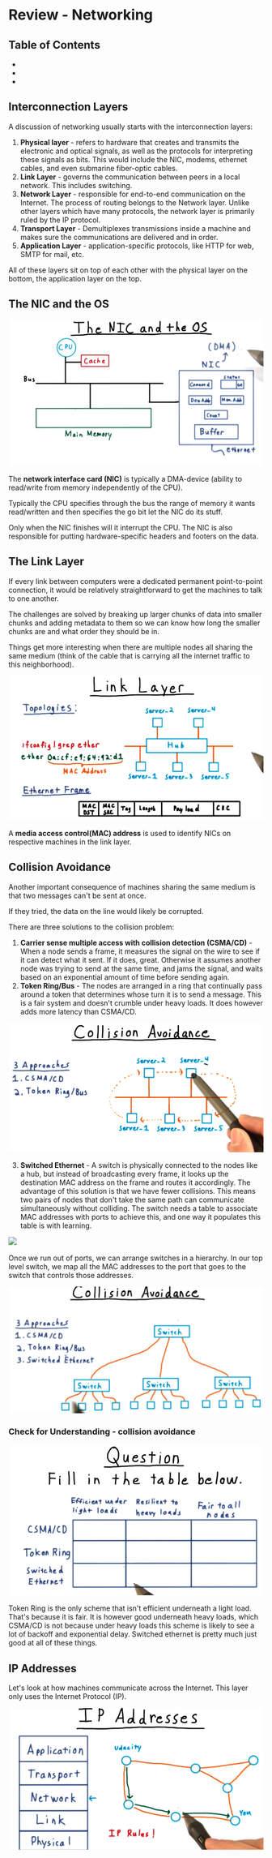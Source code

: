 # Review - Networking

## Table of Contents
* [](#)
* [](#)
* [](#)

## Interconnection Layers

A discussion of networking usually starts with the interconnection layers:

1. **Physical layer** - refers to hardware that creates and transmits the electronic and optical signals, as well as the protocols for interpreting these signals as bits. This would include the NIC, modems, ethernet cables, and even submarine fiber-optic cables.
2. **Link Layer** - governs the communication between peers in a local network. This includes switching. 
3. **Network Layer** - responsible for end-to-end communication on the Internet. The process of routing belongs to the Network layer. Unlike other layers which have many protocols, the network layer is primarily ruled by the IP protocol.
4. **Transport Layer** - Demultiplexes transmissions inside a machine and makes sure the communications are delivered and in order.
5. **Application Layer** - application-specific protocols, like HTTP for web, SMTP for mail, etc.  

All of these layers sit on top of each other with the physical layer on the bottom, the application layer on the top.

## The NIC and the OS

<img src="resources/networking_resources/nic.png">

The **network interface card (NIC)** is typically a DMA-device (ability to read/write from memory independently of the CPU). 

Typically the CPU specifies through the bus the range of memory it wants read/written and then specifies the go bit let the NIC do its stuff. 

Only when the NIC finishes will it interrupt the CPU. The NIC is also responsible for putting hardware-specific headers and footers on the data. 

## The Link Layer

If every link between computers were a dedicated permanent point-to-point connection, it would be relatively straightforward to get the machines to talk to one another. 

The challenges are solved by breaking up larger chunks of data into smaller chunks and adding metadata to them so we can know how long the smaller chunks are and what order they should be in.

Things get more interesting when there are multiple nodes all sharing the same medium (think of the cable that is carrying all the internet traffic to this neighborhood).

<img src="resources/networking_resources/link.png">

A **media access control(MAC) address** is used to identify NICs on respective machines in the link layer.

## Collision Avoidance

Another important consequence of machines sharing the same medium is that two messages can't be sent at once. 

If they tried, the data on the line would likely be corrupted. 

There are three solutions to the collision problem:
1. **Carrier sense multiple access with collision detection (CSMA/CD)** - When a node sends a frame, it measures the signal on the wire to see if it can detect what it sent. If it does, great. Otherwise it assumes another node was trying to send at the same time, and jams the signal, and waits based on an exponential amount of time before sending again.
2. **Token Ring/Bus** - The nodes are arranged in a ring that continually pass around a token that determines whose turn it is to send a message. This is a fair system and doesn't crumble under heavy loads. It does however adds more latency than CSMA/CD.

<img src="resources/networking_resources/token.png">

3. **Switched Ethernet** - A switch is physically connected to the nodes like a hub, but instead of broadcasting every frame, it looks up the destination MAC address on the frame and routes it accordingly. The advantage of this solution is that we have fewer collisions. This means two pairs of nodes that don't take the same path can communicate simultaneously without colliding. The switch needs a table to associate MAC addresses with ports to achieve this, and one way it populates this table is with learning. 

<img src="resources/networking_resources/switch_eth.png">

Once we run out of ports, we can arrange switches in a hierarchy. In our top level switch, we map all the MAC addresses to the port that goes to the switch that controls those addresses. 

<img src="resources/networking_resources/switch_tree.png">

### Check for Understanding - collision avoidance

<img src="resources/networking_resources/collision_quiz.png">

Token Ring is the only scheme that isn't efficient underneath a light load. That's because it is fair. It is however good underneath heavy loads, which CSMA/CD is not because under heavy loads this scheme is likely to see a lot of backoff and exponential delay. Switched ethernet is pretty much just good at all of these things. 

## IP Addresses

Let's look at how machines communicate across the Internet. This layer only uses the Internet Protocol (IP). 

<img src="resources/networking_resources/ip.png">